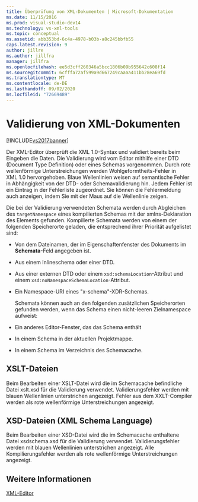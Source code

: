 ```yaml
---
title: Überprüfung von XML-Dokumenten | Microsoft-Dokumentation
ms.date: 11/15/2016
ms.prod: visual-studio-dev14
ms.technology: vs-xml-tools
ms.topic: conceptual
ms.assetid: abb353bd-6c4a-4978-b03b-a8c245bbfb55
caps.latest.revision: 9
author: jillre
ms.author: jillfra
manager: jillfra
ms.openlocfilehash: ee5d3cff260346a5bcc1806b09b955642c608f14
ms.sourcegitcommit: 6cfffa72af599a9d667249caaaa411bb28ea69fd
ms.translationtype: MT
ms.contentlocale: de-DE
ms.lasthandoff: 09/02/2020
ms.locfileid: "72669489"
---
```

# <a name="xml-document-validation"></a>Validierung von XML-Dokumenten
[!INCLUDE[vs2017banner](../includes/vs2017banner.md)]

Der XML-Editor überprüft die XML 1.0-Syntax und validiert bereits beim Eingeben die Daten. Die Validierung wird vom Editor mithilfe einer DTD (Document Type Definition) oder eines Schemas vorgenommen. Durch rote wellenförmige Unterstreichungen werden Wohlgeformtheits-Fehler in XML 1.0 hervorgehoben. Blaue Wellenlinien weisen auf semantische Fehler in Abhängigkeit von der DTD- oder Schemavalidierung hin. Jedem Fehler ist ein Eintrag in der Fehlerliste zugeordnet. Sie können die Fehlermeldung auch anzeigen, indem Sie mit der Maus auf die Wellenlinie zeigen.

 Die bei der Validierung verwendeten Schemata werden durch Abgleichen des `targetNamespace` eines kompilierten Schemas mit der xmlns-Deklaration des Elements gefunden. Kompilierte Schemata werden von einem der folgenden Speicherorte geladen, die entsprechend ihrer Priorität aufgelistet sind:

- Von dem Dateinamen, der im Eigenschaftenfenster des Dokuments im **Schemata**-Feld angegeben ist.

- Aus einem Inlineschema oder einer DTD.

- Aus einer externen DTD oder einem `xsd:schemaLocation`-Attribut und einem `xsd:noNamespaceSchemaLocation`-Attribut.

- Ein Namespace-URI eines "x-schema"-XDR-Schemas.

  Schemata können auch an den folgenden zusätzlichen Speicherorten gefunden werden, wenn das Schema einen nicht-leeren Zielnamespace aufweist:

- Ein anderes Editor-Fenster, das das Schema enthält

- In einem Schema in der aktuellen Projektmappe.

- In einem Schema im Verzeichnis des Schemacache.

## <a name="xslt-files"></a>XSLT-Dateien
 Beim Bearbeiten einer XSLT-Datei wird die im Schemacache befindliche Datei xslt.xsd für die Validierung verwendet. Validierungsfehler werden mit blauen Wellenlinien unterstrichen angezeigt. Fehler aus dem XXLT-Compiler werden als rote wellenförmige Unterstreichungen angezeigt.

## <a name="xml-schema-xsd-files"></a>XSD-Dateien (XML Schema Language)
 Beim Bearbeiten einer XSD-Datei wird die im Schemacache enthaltene Datei xsdschema.xsd für die Validierung verwendet. Validierungsfehler werden mit blauen Wellenlinien unterstrichen angezeigt. Alle Kompilierungsfehler werden als rote wellenförmige Unterstreichungen angezeigt.

## <a name="see-also"></a>Weitere Informationen
 [XML-Editor](../xml-tools/xml-editor.md)
